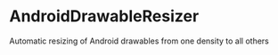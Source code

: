AndroidDrawableResizer
======================

Automatic resizing of Android drawables from one density to all others
